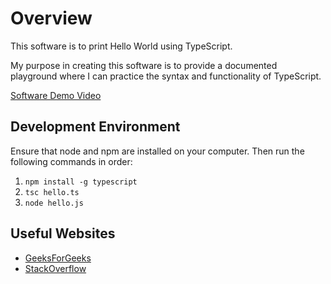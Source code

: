 # Overview

This software is to print Hello World using TypeScript.

My purpose in creating this software is to provide a documented playground where I can practice the syntax and functionality of TypeScript.

[Software Demo Video](https://webmailbyui-my.sharepoint.com/:v:/g/personal/u822155477_byui_edu/EWI59gIKXwZHudvZ7ls_XOwBciOQxs7YX4wEzvUmn6Q30A?e=K91blZ&nav=eyJyZWZlcnJhbEluZm8iOnsicmVmZXJyYWxBcHAiOiJTdHJlYW1XZWJBcHAiLCJyZWZlcnJhbFZpZXciOiJTaGFyZURpYWxvZy1MaW5rIiwicmVmZXJyYWxBcHBQbGF0Zm9ybSI6IldlYiIsInJlZmVycmFsTW9kZSI6InZpZXcifX0%3D)

## Development Environment

Ensure that node and npm are installed on your computer.
Then run the following commands in order:

1. `npm install -g typescript`
2. `tsc hello.ts`
3. `node hello.js`

## Useful Websites

- [GeeksForGeeks](https://www.geeksforgeeks.org/hello-world-in-typescript-language/)
- [StackOverflow](https://stackoverflow.com/questions/70006008/are-there-any-engines-to-execute-typescript-code-directly)